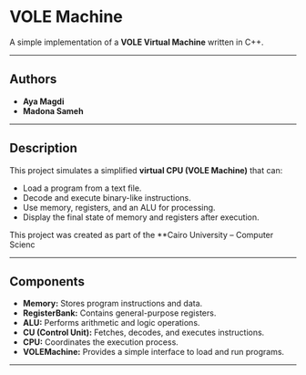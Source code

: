 #  VOLE Machine

A simple implementation of a **VOLE Virtual Machine** written in C++.

---

##  Authors
- **Aya Magdi**
- **Madona Sameh**

---

##  Description
This project simulates a simplified **virtual CPU (VOLE Machine)** that can:
- Load a program from a text file.
- Decode and execute binary-like instructions.
- Use memory, registers, and an ALU for processing.
- Display the final state of memory and registers after execution.

This project was created as part of the **Cairo University – Computer Scienc

---

##  Components
- **Memory:** Stores program instructions and data.  
- **RegisterBank:** Contains general-purpose registers.  
- **ALU:** Performs arithmetic and logic operations.  
- **CU (Control Unit):** Fetches, decodes, and executes instructions.  
- **CPU:** Coordinates the execution process.  
- **VOLEMachine:** Provides a simple interface to load and run programs.  

---

